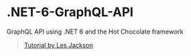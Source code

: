 # .NET-6-GraphQL-API
GraphQL API using .NET 6 and the Hot Chocolate framework

>[Tutorial by Les Jackson](https://www.youtube.com/watch?v=HuN94qNwQmM)
